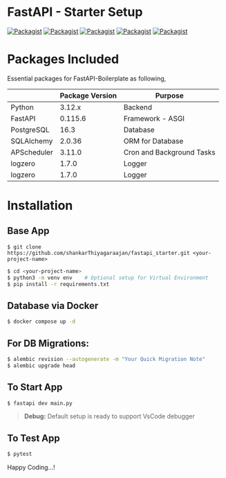 # FastAPI - Starter Setup
[![Packagist](https://img.shields.io/badge/FastAPI-0.115.6-blue?logo=fastapi&logoColor=green)](https://github.com/shankarThiyagaraajan/fastapi_starter) [![Packagist](https://img.shields.io/badge/Python-3.12.x-blue?logo=python&logoColor=white)](https://github.com/shankarThiyagaraajan/fastapi_starter) [![Packagist](https://img.shields.io/badge/Docker-Ready-greeb?logo=docker&logoColor=white)](https://github.com/shankarThiyagaraajan/fastapi_starter) [![Packagist](https://img.shields.io/badge/SQLAlchemy-2.0.36-red?logo=SQLAlchemy&logoColor=white)](https://github.com/shankarThiyagaraajan/fastapi_starter) [![Packagist](https://img.shields.io/badge/Test-Success-greeb?logo=SQLAlchemy&logoColor=white)](https://github.com/shankarThiyagaraajan/fastapi_starter)

# Packages Included
Essential packages for  FastAPI-Boilerplate as following,

|                |Package Version                          |Purpose                         |
|----------------|-------------------------------|-----------------------------|
|Python |3.12.x            |Backend            |
|FastAPI          |0.115.6            |Framework - ASGI           |
|PostgreSQL          |16.3|Database|
|SQLAlchemy          |2.0.36|ORM for Database|
|APScheduler          |3.11.0|Cron and Background Tasks|
|logzero          |1.7.0|Logger|
|logzero          |1.7.0|Logger|


# Installation

## Base App
``` base
$ git clone https://github.com/shankarThiyagaraajan/fastapi_starter.git <your-project-name>
```
```bash
$ cd <your-project-name>
$ python3 -m venv env    # Optional setup for Virtual Environment
$ pip install -r requirements.txt
```

## Database via Docker
```bash
$ docker compose up -d
```

## For DB Migrations:
```bash
$ alembic revision --autogenerate -m "Your Quick Migration Note"
$ alembic upgrade head
```

## To Start App
```bash
$ fastapi dev main.py
```

> **Debug:** Default setup is ready to support VsCode debugger

## To Test App
```bash
$ pytest
```

Happy Coding...!